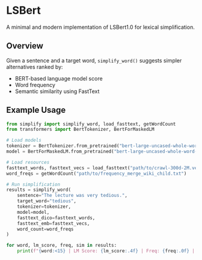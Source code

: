 # LSBert

A minimal and modern implementation of LSBert1.0 for lexical simplification.

## Overview

Given a sentence and a target word, `simplify_word()` suggests simpler alternatives ranked by:
- BERT-based language model score
- Word frequency
- Semantic similarity using FastText

## Example Usage

```python
from simplify import simplify_word, load_fasttext, getWordCount
from transformers import BertTokenizer, BertForMaskedLM

# Load models
tokenizer = BertTokenizer.from_pretrained("bert-large-uncased-whole-word-masking")
model = BertForMaskedLM.from_pretrained("bert-large-uncased-whole-word-masking").to("cpu")

# Load resources
fasttext_words, fasttext_vecs = load_fasttext("path/to/crawl-300d-2M.vec")
word_freqs = getWordCount("path/to/frequency_merge_wiki_child.txt")

# Run simplification
results = simplify_word(
    sentence="The lecture was very tedious.",
    target_word="tedious",
    tokenizer=tokenizer,
    model=model,
    fasttext_dico=fasttext_words,
    fasttext_emb=fasttext_vecs,
    word_count=word_freqs
)

for word, lm_score, freq, sim in results:
    print(f"{word:<15} | LM Score: {lm_score:.4f} | Freq: {freq:.0f} | Similarity: {sim:.2f}")
